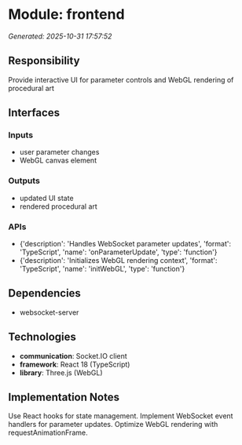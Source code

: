 # Module: frontend

*Generated: 2025-10-31 17:57:52*

## Responsibility
Provide interactive UI for parameter controls and WebGL rendering of procedural art

## Interfaces

### Inputs
- user parameter changes
- WebGL canvas element

### Outputs
- updated UI state
- rendered procedural art

### APIs
- {'description': 'Handles WebSocket parameter updates', 'format': 'TypeScript', 'name': 'onParameterUpdate', 'type': 'function'}
- {'description': 'Initializes WebGL rendering context', 'format': 'TypeScript', 'name': 'initWebGL', 'type': 'function'}

## Dependencies
- websocket-server

## Technologies
- **communication**: Socket.IO client
- **framework**: React 18 (TypeScript)
- **library**: Three.js (WebGL)

## Implementation Notes
Use React hooks for state management. Implement WebSocket event handlers for parameter updates. Optimize WebGL rendering with requestAnimationFrame.
